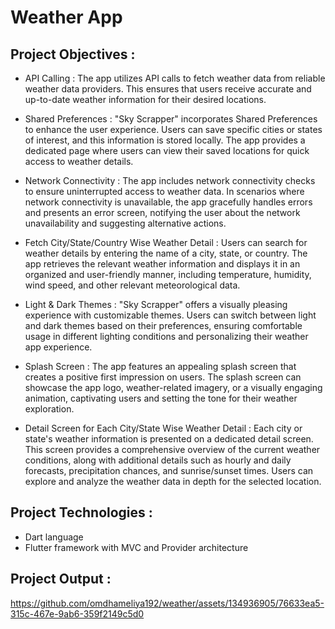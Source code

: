 # Weather App

## Project Objectives :
- API Calling : The app utilizes API calls to fetch weather data from reliable weather data
providers. This ensures that users receive accurate and up-to-date weather information for their
desired locations.

- Shared Preferences : "Sky Scrapper" incorporates Shared Preferences to enhance the user
experience. Users can save specific cities or states of interest, and this information is stored
locally. The app provides a dedicated page where users can view their saved locations for quick
access to weather details.

- Network Connectivity : The app includes network connectivity checks to ensure uninterrupted
access to weather data. In scenarios where network connectivity is unavailable, the app
gracefully handles errors and presents an error screen, notifying the user about the network
unavailability and suggesting alternative actions.

- Fetch City/State/Country Wise Weather Detail : Users can search for weather details by
entering the name of a city, state, or country. The app retrieves the relevant weather information
and displays it in an organized and user-friendly manner, including temperature, humidity, wind
speed, and other relevant meteorological data.

- Light & Dark Themes : "Sky Scrapper" offers a visually pleasing experience with customizable
themes. Users can switch between light and dark themes based on their preferences, ensuring
comfortable usage in different lighting conditions and personalizing their weather app
experience.

- Splash Screen : The app features an appealing splash screen that creates a positive first
impression on users. The splash screen can showcase the app logo, weather-related imagery, or a
visually engaging animation, captivating users and setting the tone for their weather exploration.

- Detail Screen for Each City/State Wise Weather Detail : Each city or state's weather
information is presented on a dedicated detail screen. This screen provides a comprehensive
overview of the current weather conditions, along with additional details such as hourly and
daily forecasts, precipitation chances, and sunrise/sunset times. Users can explore and analyze
the weather data in depth for the selected location.

## Project Technologies :
- Dart language
- Flutter framework with MVC and Provider architecture

## Project Output :

https://github.com/omdhameliya192/weather/assets/134936905/76633ea5-315c-467e-9ab6-359f2149c5d0
